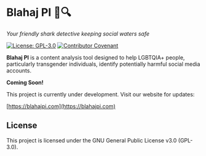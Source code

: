 # Blahaj PI 🦈🔍

*Your friendly shark detective keeping social waters safe*

[![License: GPL-3.0](https://img.shields.io/badge/License-GPL%203.0-blue.svg)](https://www.gnu.org/licenses/gpl-3.0)
[![Contributor Covenant](https://img.shields.io/badge/Contributor%20Covenant-2.1-4baaaa.svg)](CODE_OF_CONDUCT.md)

**Blahaj PI** is a content analysis tool designed to help LGBTQIA+ people, particularly transgender individuals, identify potentially harmful social media accounts.

**Coming Soon!** 

This project is currently under development. Visit our website for updates:

[https://blahajpi.com](https://blahajpi.com)

## License

This project is licensed under the GNU General Public License v3.0 (GPL-3.0).

